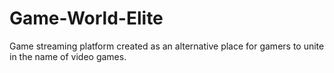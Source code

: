 # Game-World-Elite

Game streaming platform created as an alternative place for gamers to unite in the name of video games.
